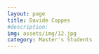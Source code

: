 ```yaml
---
layout: page
title: Davide Coppes
#description: 
img: assets/img/12.jpg
category: Master's Students
---
```


